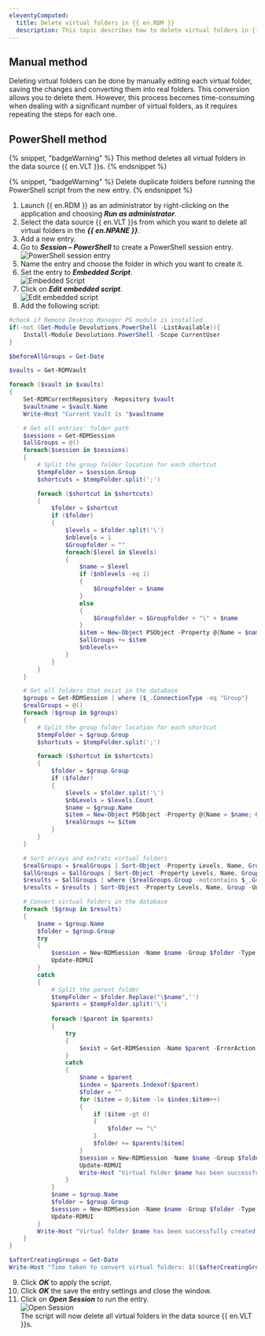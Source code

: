```yaml
---
eleventyComputed:
  title: Delete virtual folders in {{ en.RDM }}
  description: This topic describes how to delete virtual folders in {{ en.RDM }}.
---
```

## Manual method 

Deleting virtual folders can be done by manually editing each virtual folder, saving the changes and converting them into real folders. This conversion allows you to delete them. However, this process becomes time-consuming when dealing with a significant number of virtual folders, as it requires repeating the steps for each one.

## PowerShell method 

{% snippet, "badgeWarning" %}
This method deletes all virtual folders in the data source {{ en.VLT }}s.
{% endsnippet %}

{% snippet, "badgeWarning" %}
Delete duplicate folders before running the PowerShell script from the new entry.
{% endsnippet %}

1. Launch {{ en.RDM }} as an administrator by right-clicking on the application and choosing ***Run as administrator***.  
1. Select the data source {{ en.VLT }}s from which you want to delete all virtual folders in the ***{{ en.NPANE }}***.  
1. Add a new entry.  
1. Go to ***Session – PowerShell*** to create a PowerShell session entry.  
![PowerShell session entry](https://cdnweb.devolutions.net/docs/docs_en_kb_KB6014.png)  
1. Name the entry and choose the folder in which you want to create it.  
1. Set the entry to ***Embedded Script***.  
 ![Embedded Script](https://cdnweb.devolutions.net/docs/docs_en_kb_KB6020.png)  
1.  Click on ***Edit embedded script***.  
 ![Edit embedded script](https://cdnweb.devolutions.net/docs/docs_en_kb_KB6019.png)  
1. Add the following script:  

```powershell
#check if Remote Desktop Manager PS module is installed
if(-not (Get-Module Devolutions.PowerShell -ListAvailable)){
    Install-Module Devolutions.PowerShell -Scope CurrentUser
}

$beforeAllGroups = Get-Date

$vaults = Get-RDMVault

foreach ($vault in $vaults)
{
    Set-RDMCurrentRepository -Repository $vault
    $vaultname = $vault.Name
    Write-Host "Current Vault is "$vaultname

    # Get all entries' folder path
    $sessions = Get-RDMSession 
    $allGroups = @()
    foreach($session in $sessions)
    {
        # Split the group folder location for each shortcut
        $tempFolder = $session.Group
        $shortcuts = $tempFolder.split(';')

        foreach ($shortcut in $shortcuts)
        {    
            $folder = $shortcut
            if ($folder)
            {
                $levels = $folder.split('\')
                $nblevels = 1
                $Groupfolder = ""
                foreach($level in $levels)
                {
                    $name = $level
                    if ($nblevels -eq 1)
                    {
                        $Groupfolder = $name
                    }
                    else
                    {
                        $Groupfolder = $Groupfolder + "\" + $name
                    }
                    $item = New-Object PSObject -Property @{Name = $name; Group = $Groupfolder; Levels = $nbLevels}
                    $allGroups += $item
                    $nblevels++
                }
            }
        }
    }

    # Get all folders that exist in the database
    $groups = Get-RDMSession | where {$_.ConnectionType -eq "Group"}
    $realGroups = @()
    foreach ($group in $groups) 
    {
        # Split the group folder location for each shortcut
        $tempFolder = $group.Group
        $shortcuts = $tempFolder.split(';')

        foreach ($shortcut in $shortcuts)
        {    
            $folder = $group.Group
            if ($folder)
            {
                $levels = $folder.split('\')
                $nbLevels = $levels.Count
                $name = $group.Name
                $item = New-Object PSObject -Property @{Name = $name; Group = $folder; Levels = $nbLevels}
                $realGroups += $item
            }
        }
    }

    # Sort arrays and extratc virtual folders
    $realGroups = $realGroups | Sort-Object -Property Levels, Name, Group -Unique
    $allGroups = $allGroups | Sort-Object -Property Levels, Name, Group -Unique
    $results = $allGroups | where {$realGroups.Group -notcontains $_.Group}
    $results = $results | Sort-Object -Property Levels, Name, Group -Unique

    # Convert virtual folders in the database
    foreach ($group in $results)
    {
        $name = $group.Name
        $folder = $group.Group
        try
        {
            $session = New-RDMSession -Name $name -Group $folder -Type Group -SetSession -ErrorAction Stop
            Update-RDMUI
        }
        catch
        {
            # Split the parent folder
            $tempFolder = $folder.Replace("\$name",'')
            $parents = $tempFolder.split('\')
            
            foreach ($parent in $parents)
            {
                try
                {
                    $exist = Get-RDMSession -Name $parent -ErrorAction Stop
                }
                catch
                {
                    $name = $parent
                    $index = $parents.Indexof($parent)
                    $folder = ""
                    for ($item = 0;$item -le $index;$item++)
                    {
                        if ($item -gt 0)
                        {
                            $folder += "\"
                        }
                        $folder += $parents[$item]
                    }
                    $session = New-RDMSession -Name $name -Group $folder -Type Group -SetSession
                    Update-RDMUI                
                    Write-Host "Virtual folder $name has been successfully created in the database!" 
                }
            }
            $name = $group.Name
            $folder = $group.Group
            $session = New-RDMSession -Name $name -Group $folder -Type Group -SetSession
            Update-RDMUI
        }
        Write-Host "Virtual folder $name has been successfully created in the database!" 
    }
}

$afterCreatingGroups = Get-Date
Write-Host "Time taken to convert virtual folders: $(($afterCreatingGroups).Subtract($beforeAllGroups).Seconds) second(s)"
```
9. Click ***OK*** to apply the script.  
1. Click ***OK*** the save the entry settings and close the window.  
1. Click on ***Open Session*** to run the entry.  
![Open Session](https://cdnweb.devolutions.net/docs/docs_en_kb_KB6018.png)  
The script will now delete all virtual folders in the data source {{ en.VLT }}s.
